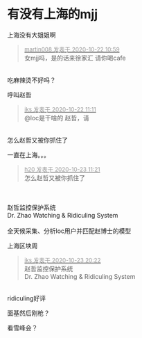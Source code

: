 # 有没有上海的mjj


上海没有大姐姐啊

<div class="quote"><blockquote><font size="2"><a href="https://www.hostloc.com/forum.php?mod=redirect&amp;goto=findpost&amp;pid=9335041&amp;ptid=757015" target="_blank"><font color="#999999">martin008 发表于 2020-10-22 10:59</font></a></font><br />
女mjj吗，是的话来徐家汇 请你喝cafe</blockquote></div><br />
吃麻辣烫不好吗？

呼叫赵哲

<div class="quote"><blockquote><font size="2"><a href="https://www.hostloc.com/forum.php?mod=redirect&amp;goto=findpost&amp;pid=9335109&amp;ptid=757015" target="_blank"><font color="#999999">iks 发表于 2020-10-22 11:11</font></a></font><br />
@loc是干啥的 赵哲，请</blockquote></div><br />
怎么赵哲又被你抓住了

一直在上海。。。

<div class="quote"><blockquote><font size="2"><a href="https://www.hostloc.com/forum.php?mod=redirect&amp;goto=findpost&amp;pid=9340173&amp;ptid=757015" target="_blank"><font color="#999999">h20 发表于 2020-10-23 11:21</font></a></font><br />
怎么赵哲又被你抓住了</blockquote></div><br />
<br />
赵哲监控保护系统<br />
Dr. Zhao Watching &amp; Ridiculing System<br />
<br />
全天候采集、分析loc用户并匹配赵博士的模型<img src="static/image/smiley/yct/008.gif" smilieid="39" border="0" alt="" /><img id="aimg_kJtT0" onclick="zoom(this, this.src, 0, 0, 0)" class="zoom" src="https://cdn.jsdelivr.net/gh/hishis/forum-master/public/images/patch.gif" onmouseover="img_onmouseoverfunc(this)" onload="thumbImg(this)" border="0" alt="" />

上海区块周<img src="static/image/smiley/default/lol.gif" smilieid="12" border="0" alt="" />

<div class="quote"><blockquote><font size="2"><a href="https://www.hostloc.com/forum.php?mod=redirect&amp;goto=findpost&amp;pid=9343040&amp;ptid=757015" target="_blank"><font color="#999999">iks 发表于 2020-10-23 20:22</font></a></font><br />
赵哲监控保护系统<br />
Dr. Zhao Watching &amp; Ridiculing System</blockquote></div><br />
ridiculing好评<img src="static/image/smiley/yct/011.gif" smilieid="33" border="0" alt="" />

面基然后刚枪？

看雪峰会？<img id="aimg_QZ0ZH" onclick="zoom(this, this.src, 0, 0, 0)" class="zoom" src="https://cdn.jsdelivr.net/gh/hishis/forum-master/public/images/patch.gif" onmouseover="img_onmouseoverfunc(this)" onload="thumbImg(this)" border="0" alt="" />
